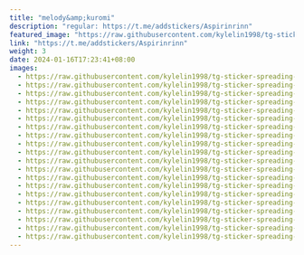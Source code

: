 ```yaml
---
title: "melody&amp;kuromi"
description: "regular: https://t.me/addstickers/Aspirinrinn"
featured_image: "https://raw.githubusercontent.com/kylelin1998/tg-sticker-spreading-worldwide-images/main/img/6ed6a6f4-e964-4223-bc2a-9c809bb181b6.jpg"
link: "https://t.me/addstickers/Aspirinrinn"
weight: 3
date: 2024-01-16T17:23:41+08:00
images:
  - https://raw.githubusercontent.com/kylelin1998/tg-sticker-spreading-worldwide-images/main/img/6ed6a6f4-e964-4223-bc2a-9c809bb181b6.jpg
  - https://raw.githubusercontent.com/kylelin1998/tg-sticker-spreading-worldwide-images/main/img/24577168-d50d-497c-a41a-463d9e7fee0c.jpg
  - https://raw.githubusercontent.com/kylelin1998/tg-sticker-spreading-worldwide-images/main/img/715f034d-19d1-42c2-a5e6-d91791108fad.jpg
  - https://raw.githubusercontent.com/kylelin1998/tg-sticker-spreading-worldwide-images/main/img/7fc9d397-ee80-4db2-b8d8-ec9751c2e486.jpg
  - https://raw.githubusercontent.com/kylelin1998/tg-sticker-spreading-worldwide-images/main/img/94107047-de81-4588-ac36-8dddc7045b6b.jpg
  - https://raw.githubusercontent.com/kylelin1998/tg-sticker-spreading-worldwide-images/main/img/07a7a757-42b6-4824-80b9-9eabec6717a3.jpg
  - https://raw.githubusercontent.com/kylelin1998/tg-sticker-spreading-worldwide-images/main/img/47fde20c-b079-4789-a570-05e5344ad4a7.jpg
  - https://raw.githubusercontent.com/kylelin1998/tg-sticker-spreading-worldwide-images/main/img/250d06e7-ba0e-4edb-b180-0f41199fb584.jpg
  - https://raw.githubusercontent.com/kylelin1998/tg-sticker-spreading-worldwide-images/main/img/a7ff525b-f00c-4093-8b34-2efb595a5dd7.jpg
  - https://raw.githubusercontent.com/kylelin1998/tg-sticker-spreading-worldwide-images/main/img/d4f0a485-bee2-4d19-a6f9-49d991d9c3a1.jpg
  - https://raw.githubusercontent.com/kylelin1998/tg-sticker-spreading-worldwide-images/main/img/e7f97cb0-cfe9-42de-8aac-7d2b0d224e5a.jpg
  - https://raw.githubusercontent.com/kylelin1998/tg-sticker-spreading-worldwide-images/main/img/c8342a43-fe43-48df-b1d0-d2aaad8a237a.jpg
  - https://raw.githubusercontent.com/kylelin1998/tg-sticker-spreading-worldwide-images/main/img/f0cd60a2-28cd-488f-a612-385e4f0745c1.jpg
  - https://raw.githubusercontent.com/kylelin1998/tg-sticker-spreading-worldwide-images/main/img/8adf4b08-4bb0-4b75-b951-8c542f7563e5.jpg
  - https://raw.githubusercontent.com/kylelin1998/tg-sticker-spreading-worldwide-images/main/img/5026f0d1-975a-4f7d-8004-19092645e375.jpg
  - https://raw.githubusercontent.com/kylelin1998/tg-sticker-spreading-worldwide-images/main/img/b6125e37-1d23-4df3-97c7-7266bedfae48.jpg
  - https://raw.githubusercontent.com/kylelin1998/tg-sticker-spreading-worldwide-images/main/img/4bf3e06c-16dd-4f21-9327-f60585fae3b6.jpg
  - https://raw.githubusercontent.com/kylelin1998/tg-sticker-spreading-worldwide-images/main/img/0a22f51e-5c6e-41b8-bf95-a9575d858eb3.jpg
  - https://raw.githubusercontent.com/kylelin1998/tg-sticker-spreading-worldwide-images/main/img/a013f3b2-42eb-4666-907c-5e760b50debf.jpg
  - https://raw.githubusercontent.com/kylelin1998/tg-sticker-spreading-worldwide-images/main/img/2936dffc-f8f6-485a-a073-582fb36e613c.jpg
---
```

